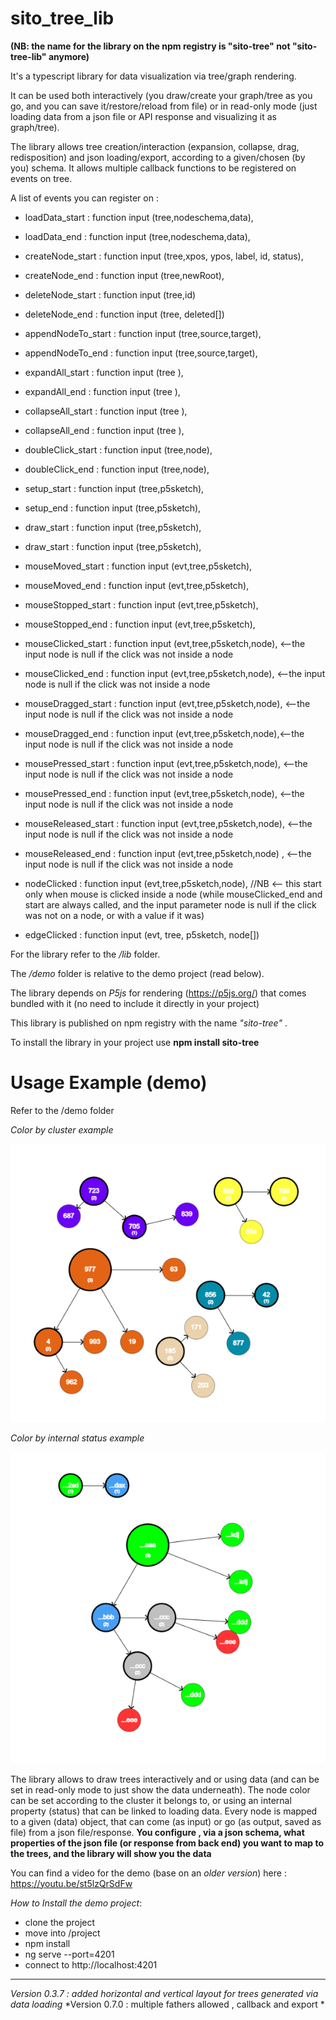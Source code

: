 # sito_tree_lib 
**(NB: the name for the library on the npm registry is "sito-tree" not "sito-tree-lib" anymore)**

It's a typescript library for data visualization via tree/graph rendering.

It can be used both interactively (you draw/create your graph/tree as you go, and you can save it/restore/reload from file) or in read-only mode (just loading data
from a json file or API response and visualizing it as graph/tree).

The library allows tree creation/interaction (expansion, collapse, drag, redisposition) and json loading/export, according to a given/chosen (by you) schema.
It allows multiple callback functions to be registered on events on tree.

A list of events you can register on :

- loadData_start : function input (tree,nodeschema,data),
  
- loadData_end : function input (tree,nodeschema,data),
  
- createNode_start : function input (tree,xpos, ypos, label, id, status),
- createNode_end : function input (tree,newRoot),
- deleteNode_start : function input (tree,id)
- deleteNode_end : function input (tree, deleted[])
- appendNodeTo_start : function input (tree,source,target),
- appendNodeTo_end : function input (tree,source,target),
- expandAll_start : function input (tree ),
- expandAll_end : function input (tree ),
- collapseAll_start : function input (tree ),
- collapseAll_end : function input (tree ),
- doubleClick_start : function input (tree,node),
- doubleClick_end : function input (tree,node),
- setup_start : function input (tree,p5sketch),
- setup_end : function input (tree,p5sketch),
- draw_start : function input (tree,p5sketch),
- draw_start : function input (tree,p5sketch),
- mouseMoved_start : function input (evt,tree,p5sketch),
- mouseMoved_end : function input (evt,tree,p5sketch),
- mouseStopped_start : function input (evt,tree,p5sketch),
- mouseStopped_end : function input (evt,tree,p5sketch),
- mouseClicked_start : function input (evt,tree,p5sketch,node), <--the input node is null if the click was not inside a node
- mouseClicked_end : function input (evt,tree,p5sketch,node), <--the input node is null if the click was not inside a node
- mouseDragged_start : function input (evt,tree,p5sketch,node), <--the input node is null if the click was not inside a node
- mouseDragged_end : function input (evt,tree,p5sketch,node),<--the input node is null if the click was not inside a node
- mousePressed_start : function input (evt,tree,p5sketch,node), <--the input node is null if the click was not inside a node
- mousePressed_end : function input (evt,tree,p5sketch,node), <--the input node is null if the click was not inside a node
- mouseReleased_start : function input (evt,tree,p5sketch,node), <--the input node is null if the click was not inside a node
- mouseReleased_end : function input (evt,tree,p5sketch,node) , <--the input node is null if the click was not inside a node
- nodeClicked :  function input (evt,tree,p5sketch,node), //NB <-- this start only when mouse is clicked inside a node (while mouseClicked_end and start are always called, and the input parameter node is null if the click was not on a node, or with a value if it was)
- edgeClicked : function input (evt, tree, p5sketch, node[])
       
 

For the library refer to the */lib* folder. 

The */demo* folder is relative to the demo project (read below).

The library depends on *P5js* for rendering (https://p5js.org/) that comes bundled with it (no need to include it directly
in your project)

This library is published on npm registry with the name *"sito-tree"* .

To install the library in your project use **npm install sito-tree**

# Usage Example (demo)
Refer to the /demo folder
 

*Color by cluster example*

 ![img](https://github.com/sitodav/sito_tree_lib/blob/develop/images/Untitled.png "Optional title")
 
 *Color by internal status example*
 
 ![img](https://github.com/sitodav/sito_tree_lib/blob/develop/images/Untitled2.png "Optional title")
 
  
The library allows to draw trees interactively and or using data (and can be set in read-only mode to just show the data underneath).
The node color can be set according to the cluster it belongs to, or using an internal property (status) that can be linked to loading data.
Every node is mapped to a given (data) object, that can come (as input) or go (as output, saved as file) from a json file/response.
**You configure , via a json schema, what properties of the json file (or response from back end) you want to map to the trees, and the library will
show you the data**

You can find a video for the demo (base on an *older version*) here : https://youtu.be/st5lzQrSdFw

*How to Install the demo project*:

- clone the project
- move into /project
- npm install
- ng serve --port=4201
- connect to http://localhost:4201


-------
*Version 0.3.7 : added horizontal and vertical layout for trees generated via data loading*
*Version 0.7.0 : multiple fathers allowed , callback and export *
 
